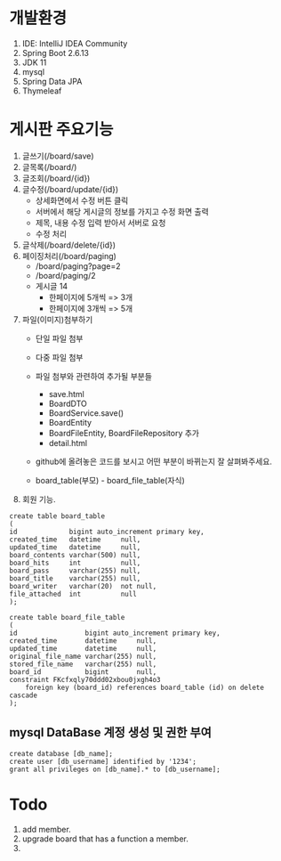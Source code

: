 # 개발환경
1. IDE: IntelliJ IDEA Community
2. Spring Boot 2.6.13 
3. JDK 11
4. mysql
5. Spring Data JPA
6. Thymeleaf

# 게시판 주요기능 
1. 글쓰기(/board/save)
2. 글목록(/board/)
3. 글조회(/board/{id})
4. 글수정(/board/update/{id})
    - 상세화면에서 수정 버튼 클릭 
    - 서버에서 해당 게시글의 정보를 가지고 수정 화면 출력 
    - 제목, 내용 수정 입력 받아서 서버로 요청 
    - 수정 처리 
5. 글삭제(/board/delete/{id})
6. 페이징처리(/board/paging)
    - /board/paging?page=2
    - /board/paging/2
    - 게시글 14
      - 한페이지에 5개씩 => 3개
      - 한페이지에 3개씩 => 5개
7. 파일(이미지)첨부하기 
   - 단일 파일 첨부
   - 다중 파일 첨부
   - 파일 첨부와 관련하여 추가될 부분들  
     - save.html  
     - BoardDTO  
     - BoardService.save()  
     - BoardEntity
     - BoardFileEntity, BoardFileRepository 추가
     - detail.html
   - github에 올려놓은 코드를 보시고 어떤 부분이 바뀌는지 잘 살펴봐주세요. 

    - board_table(부모) - board_file_table(자식)
8. 회원 기능.

```
create table board_table
(
id             bigint auto_increment primary key,
created_time   datetime     null,
updated_time   datetime     null,
board_contents varchar(500) null,
board_hits     int          null,
board_pass     varchar(255) null,
board_title    varchar(255) null,
board_writer   varchar(20)  not null,
file_attached  int          null
);

create table board_file_table
(
id                 bigint auto_increment primary key,
created_time       datetime     null,
updated_time       datetime     null,
original_file_name varchar(255) null,
stored_file_name   varchar(255) null,
board_id           bigint       null,
constraint FKcfxqly70ddd02xbou0jxgh4o3
    foreign key (board_id) references board_table (id) on delete cascade
);
```










## mysql DataBase 계정 생성 및 권한 부여 
```
create database [db_name];
create user [db_username] identified by '1234';
grant all privileges on [db_name].* to [db_username];
```


# Todo
1. add member.
2. upgrade board that has a function a member.
3. 
